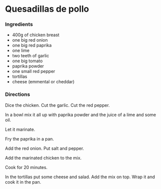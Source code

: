 # Quesadillas de pollo

### Ingredients
* 400g of chicken breast
* one big red onion
* one big red paprika 
* one lime
* two teeth of garlic
* one big tomato
* paprika powder 
* one small red pepper
* tortillas
* cheese (emmental or cheddar)

### Directions
Dice the chicken. Cut the garlic. Cut the red pepper.

In a bowl mix it all up with paprika powder and the juice of a lime and some oil.

Let it marinate. 

Fry the paprika in a pan.

Add the red onion. Put salt and pepper. 

Add the marinated chicken to the mix.

Cook for 20 minutes.

In the tortillas put some cheese and salad. Add the mix on top. Wrap it and cook it in the pan.
